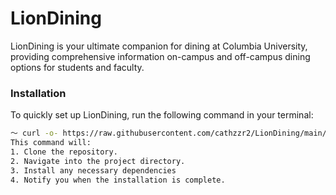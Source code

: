 # LionDining
LionDining is your ultimate companion for dining at Columbia University, providing comprehensive information on-campus and off-campus dining options for students and faculty.

### Installation
To quickly set up LionDining, run the following command in your terminal:
```bash
～ curl -o- https://raw.githubusercontent.com/cathzzr2/LionDining/main/install.sh | bash
This command will:
1. Clone the repository.
2. Navigate into the project directory.
3. Install any necessary dependencies
4. Notify you when the installation is complete.


